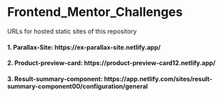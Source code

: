 # Frontend_Mentor_Challenges
URLs for hosted static sites of this repository

<h4>1. Parallax-Site: https://ex-parallax-site.netlify.app/</h4>

<h4>2. Product-preview-card: https://product-preview-card12.netlify.app/</h4>

<h4>3. Result-summary-component: https://app.netlify.com/sites/result-summary-component00/configuration/general </h4>
